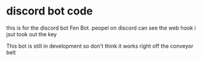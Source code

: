 # discord bot code

this is for the discord bot Fen Bot.
peopel on discord can see the web hook
i jsut took out the key

This bot is still in development so don't think it works right off the conveyor belt 